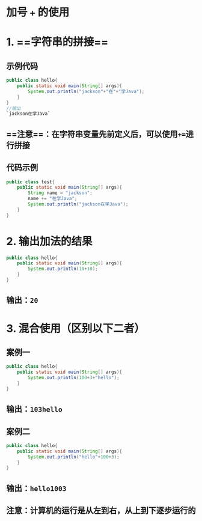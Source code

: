 # 加号 `+` 的使用

# 1. ==字符串的拼接==

## 示例代码

```java
public class hello{
    public static void main(String[] args){
        System.out.println("jackson"+"在"+"学Java");
    }
}
//输出
`jackson在学Java`
```

## ==注意==：在字符串变量先前定义后，可以使用`+=`进行拼接

## 代码示例

```java
public class test{
    public static void main(String[] args){
        String name = "jackson";
        name += "在学Java";
        System.out.println("jackson在学Java");
    }
}
```

# 2. 输出加法的结果

```java
public class hello{
    public static void main(String[] args){
        System.out.println(10+10);
    }
}
```

## 输出：`20`

# 3. 混合使用（区别以下二者）

## 案例一

```java
public class hello{
    public static void main(String[] args){
        System.out.println(100+3+"hello");
    }
}
```

## 输出：`103hello`

## 案例二

```java
public class hello{
    public static void main(String[] args){
        System.out.println("hello"+100+3);
    }
}
```

## 输出：`hello1003`

## 注意：计算机的运行是从左到右，从上到下逐步运行的
